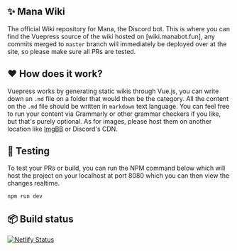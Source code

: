 ## ✨ Mana Wiki
The official Wiki repository for Mana, the Discord bot. This is where you can find the Vuepress source of the wiki hosted on [wiki.manabot.fun], any commits merged to `master`
branch will immediately be deployed over at the site, so please make sure all PRs are tested.

## ❤️ How does it work?
Vuepress works by generating static wikis through Vue.js, you can write down an `.md` file on a folder that would then be the category. All the content on the `.md` file should
be written in `markdown` text language. You can feel free to run your content via Grammarly or other grammar checkers if you like, but that's purely optional. As for images, 
please host them on another location like [ImgBB](https://imgbb.com) or Discord's CDN.

## 💙 Testing
To test your PRs or build, you can run the NPM command below which will host the project on your localhost
at port 8080 which you can then view the changes realtime.
```npm
npm run dev
```

## :package: Build status
[![Netlify Status](https://api.netlify.com/api/v1/badges/01d7354b-2de2-40b1-acf0-bb2fc5f95f34/deploy-status)](https://app.netlify.com/sites/fervent-murdock-049285/deploys)
